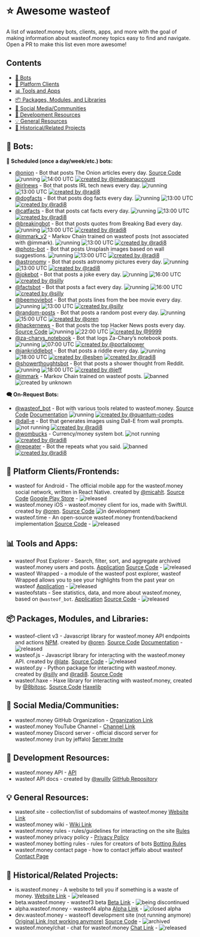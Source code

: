 # ⭐ Awesome wasteof
A list of wasteof.money bots, clients, apps, and more  with the goal of making information about wasteof.money topics easy to find and navigate. Open a PR to make this list even more awesome!

## Contents
- [🤖 Bots](#-bots)
- [🔌 Platform Clients](#-platform-clients)
- [📊 Tools and Apps](#-tools-and-apps)
- [📦 Packages, Modules, and Libraries](#-packages-modules-and-libraries)
- [💬 Social Media/Communities](#-social-mediacommunities)
- [📔 Development Resources](#-development-resources)
- [💡 General Resources](#-general-resources)
- [🔗 Historical/Related Projects](#-historicalrelated-projects)

## **🤖 Bots:**

**📅 Scheduled (once a day/week/etc.) bots:**
- [@onion](https://wasteof.money/users/onion) - Bot that posts The Onion articles every day. [Source Code](https://github.com/imadeanaccount1/onionbot) ![running](https://img.shields.io/badge/status-running-blue)  ![14:00 UTC](https://img.shields.io/badge/time-14:00_UTC-green) [![created by @imadeanaccount](https://img.shields.io/badge/created_by-@imadeanaccount-yellow)](https://wasteof.money/users/imadeanaccount)
- [@irlnews](https://wasteof.money/users/irlnews) - Bot that posts IRL tech news every day. ![running](https://img.shields.io/badge/status-running-blue) ![13:00 UTC](https://img.shields.io/badge/time-13:00_UTC-green) [![created by @radi8](https://img.shields.io/badge/created_by-@radi8-lightgrey)](https://wasteof.money/users/radi8)
- [@dogfacts](https://wasteof.money/users/dogfacts) - Bot that posts dog facts every day. ![running](https://img.shields.io/badge/status-running-blue) ![13:00 UTC](https://img.shields.io/badge/time-16:00_UTC-green) [![created by @radi8](https://img.shields.io/badge/created_by-@radi8-lightgrey)](https://wasteof.money/users/radi8)
- [@catfacts](https://wasteof.money/users/catfacts) - Bot that posts cat facts every day. ![running](https://img.shields.io/badge/status-running-blue) ![13:00 UTC](https://img.shields.io/badge/time-13:00_UTC-green) [![created by @radi8](https://img.shields.io/badge/created_by-@radi8-lightgrey)](https://wasteof.money/users/radi8)
- [@breakingbot](https://wasteof.money/users/breakingbot) - Bot that posts quotes from Breaking Bad every day. ![running](https://img.shields.io/badge/status-running-blue) ![13:00 UTC](https://img.shields.io/badge/time-16:00_UTC-green) [![created by @radi8](https://img.shields.io/badge/created_by-@radi8-lightgrey)](https://wasteof.money/users/radi8)
- [@immark_v2](https://wasteof.money/users/immark_v2) -  Markov Chain trained on wasteof posts (not associated with @immark). ![running](https://img.shields.io/badge/status-running-blue) ![13:00 UTC](https://img.shields.io/badge/time-13:00_UTC-green) [![created by @radi8](https://img.shields.io/badge/created_by-@radi8-lightgrey)](https://wasteof.money/users/radi8)
- [@photo-bot](https://wasteof.money/users/photo-bot) - Bot that posts Unsplash images based on wall suggestions.  ![running](https://img.shields.io/badge/status-running-blue) ![13:00 UTC](https://img.shields.io/badge/time-13:00_UTC-green) [![created by @radi8](https://img.shields.io/badge/created_by-@radi8-lightgrey)](https://wasteof.money/users/radi8)
- [@astronomy](https://wasteof.money/users/astronomy) - Bot that posts astronomy pictures every day. ![running](https://img.shields.io/badge/status-running-blue) ![13:00 UTC](https://img.shields.io/badge/time-13:00_UTC-green) [![created by @radi8](https://img.shields.io/badge/created_by-@radi8-lightgrey)](https://wasteof.money/users/radi8)
- [@jokebot](https://wasteof.money/users/jokebot) - Bot that posts a joke every day. ![running](https://img.shields.io/badge/status-running-blue) ![16:00 UTC](https://img.shields.io/badge/time-16:00_UTC-green) [![created by @silly](https://img.shields.io/badge/created_by-@silly-hotpink)](https://wasteof.money/users/silly)
- [@factsbot](https://wasteof.money/users/factsbot) - Bot that posts a fact every day. ![running](https://img.shields.io/badge/status-running-blue) ![16:00 UTC](https://img.shields.io/badge/time-16:00_UTC-green) [![created by @silly](https://img.shields.io/badge/created_by-@silly-hotpink)](https://wasteof.money/users/silly)
- [@beemoviebot](https://wasteof.money/users/beemoviebot) - Bot that posts lines from the bee movie every day. ![running](https://img.shields.io/badge/status-running-blue) ![13:00 UTC](https://img.shields.io/badge/time-13:00_UTC-green) [![created by @silly](https://img.shields.io/badge/created_by-@silly-hotpink)](https://wasteof.money/users/silly)
- [@random-posts](https://wasteof.money/users/random-posts) - Bot that posts a random post every day. ![running](https://img.shields.io/badge/status-running-blue) ![15:00 UTC](https://img.shields.io/badge/time-15:00_UTC-green) [![created by @oren](https://img.shields.io/badge/created_by-@oren-orange)](https://wasteof.money/users/oren)
- [@hackernews](https://wasteof.money/users/hackernews) - Bot that posts the top Hacker News posts every day. [Source Code](https://github.com/manufacturecopy/wasteof-rss) ![running](https://img.shields.io/badge/status-running-blue) ![22:00 UTC](https://img.shields.io/badge/time-22:00_UTC-green) [![created by @9999](https://img.shields.io/badge/created_by-@9999-lightskyblue)](https://wasteof.money/users/9999)
- [@za-charys_notebook](https://wasteof.money/users/za-charys_notebook) - Bot that logs Za-Chary’s notebook posts. ![running](https://img.shields.io/badge/status-running-blue) ![07:00 UTC](https://img.shields.io/badge/time-07:00_UTC-green) [![created by @portalpower](https://img.shields.io/badge/created_by-@portalpower-lightskyblue)](https://wasteof.money/users/portalpower)
- [@jankriddlebot](https://wasteof.money/users/jankriddlebot) - Bot that posts a riddle every day. ![running](https://img.shields.io/badge/status-running-blue) ![18:00 UTC](https://img.shields.io/badge/time-18:00_UTC-green) [![created by @esben](https://img.shields.io/badge/created_by-@esben-tomato)](https://wasteof.money/users/esben) [![created by @radi8](https://img.shields.io/badge/created_by-@radi8-lightgrey)](https://wasteof.money/users/radi8)
- [@showerthoughtsbot](https://wasteof.money/users/showerthoughtsbot) - Bot that posts a shower thought from Reddit. ![running](https://img.shields.io/badge/status-running-blue) ![18:00 UTC](https://img.shields.io/badge/time-18:00_UTC-green) [![created by @jeff](https://img.shields.io/badge/created_by-@jeff-hotpink)](https://wasteof.money/users/jeff)
- [@immark](https://wasteof.money/users/immark) - Markov Chain trained on wasteof posts. ![banned](https://img.shields.io/badge/status-banned-red) ![created by unknown](https://img.shields.io/badge/created_by-unknown-lightgrey)
  
**🗨 On-Request Bots:**
- [@wasteof_bot](https://wasteof.money/users/wasteof_bot) - Bot with various tools related to wasteof.money. [Source Code](https://github.com/Quantum-Codes/Wob-Graphs) [Documentation](/docs/wasteof_bot/docs.md) ![running](https://img.shields.io/badge/status-running-blue) [![created by @quantum-codes](https://img.shields.io/badge/created_by-@quantum--codes-lightskyblue)](https://wasteof.money/users/quantum-codes)
- [@dall-e](https://wasteof.money/users/dall-e) - Bot that generates images using Dall-E from wall prompts. ![not running](https://img.shields.io/badge/status-not_running-yellow) [![created by @radi8](https://img.shields.io/badge/created_by-@radi8-lightgrey)](https://wasteof.money/users/radi8)
- [@wombucks](https://wasteof.money/users/wombucks) - Currency/money system bot. ![not running](https://img.shields.io/badge/status-not_running-yellow) [![created by @radi8](https://img.shields.io/badge/created_by-@radi8-lightgrey)](https://wasteof.money/users/radi8)
- [@repeater](https://wasteof.money/users/repeater) - Bot the repeats what you said. ![banned](https://img.shields.io/badge/status-banned-red) [![created by @radi8](https://img.shields.io/badge/created_by-@radi8-lightgrey)](https://wasteof.money/users/radi8)

## **🔌 Platform Clients/Frontends:**
- wasteof for Android -  The official mobile app for the wasteof.money social network, written in React Native. created by [@micahlt](https://wasteof.money/users/micahlt). [Source Code](https://github.com/micahlt/wasteof.mobile) [Google Play Store](https://play.google.com/store/apps/details?id=com.micahlindley.wasteofmobile) - ![released](https://img.shields.io/badge/status-released-blue)
- wasteof.money iOS - wasteof.money client for ios, made with SwiftUI. created by [@oren](https://wasteof.money/users/oren). [Source Code](https://github.com/Oren-Lindsey/wasteof-ios) ![in development](https://img.shields.io/badge/status-in_development-yellow)
- wasteof.time - An open-source wasteof.money frontend/backend implementation [Source Code](https://github.com/mdwalters/wasteof.time) - ![released](https://img.shields.io/badge/status-in_development-yellow)


## **📊 Tools and Apps:**
- wasteof Post Explorer - Search, filter, sort, and aggregate archived wasteof.money users and posts. [Application](https://wasteof-postexplorer.vercel.app) [Source Code](https://github.com/imadeanaccount1/wasteofpostexplorer) - ![released](https://img.shields.io/badge/status-released-blue)
- wasteof Wrapped - a module of the wasteof post explorer, wasteof Wrapped allows you to see your highlights from the past year on wasteof [Application](https://wasteof-postexplorer.vercel.app/wrapped) - ![released](https://img.shields.io/badge/status-released-blue)
- wasteofstats - See statistics, data, and more about wasteof.money, based on `@wasteof_bot`. [Application](https://wasteofstats.lindsey.studio/) [Source Code](https://github.com/Oren-Lindsey/wasteofstats2) - ![released](https://img.shields.io/badge/status-released-blue)

## **📦 Packages, Modules, and Libraries:**
- wasteof-client v3 - Javascript library for wasteof.money API endpoints and actions [NPM](https://www.npmjs.com/package/wasteof-client). created by [@oren](https://wasteof.money/users/oren). [Source Code](https://github.com/Oren-Lindsey/wasteof-client3) [Documentation](https://oren-lindsey.github.io/wasteof-client-docs/) - ![released](https://img.shields.io/badge/status-released-blue)
- wasteof.js - Javascript library for interacting with the wasteof.money API. created by [@late](https://wasteof.money/users/late). [Source Code](https://github.com/Late-Is-Cool/wasteof.js) - ![released](https://img.shields.io/badge/status-released-blue)
- wasteof.py - Python package for interacting with wasteof.money. created by [@silly](https://wasteof.money/users/silly) and [@radi8](https://wasteof.money/users/radi8). [Source Code](https://github.com/reidthepog/wasteof.py)
- wasteof.haxe - Haxe library for interacting with wasteof.money, created by [@8bitosc](https://wasteof.money/users/8bitosc). [Source Code](https://github.com/8BitOSC/wasteof-haxe) [Haxelib](https://lib.haxe.org/p/wasteofhaxe)

## **💬 Social Media/Communities:**
- wasteof.money GitHub Organization - [Organization Link](https://github.com/waste-of)
- wasteof.money YouTube Channel - [Channel Link](https://www.youtube.com/@wasteofmoney)
- wasteof.money Discord server - official discord server for wasteof.money (run by jeffalo) [Server Invite](https://discord.gg/VkZnVdZTZX)

## **📔 Development Resources:**
- wasteof.money API - [API](https://api.wasteof.money/)
- wasteof API docs - created by [@wuilly](https://wasteof.money/wuilly) [GitHub Repository](https://github.com/wulliy/wasteof-docs)

## **💡 General Resources:**
- wasteof.site - collection/list of subdomains of wasteof.money [Website Link](https://wasteof.site)
- wasteof.money wiki - [Wiki Link](https://wiki.wasteof.money)
- wasteof.money rules - rules/guidelines for interacting on the site [Rules](https://wasteof.money/rules)
- wasteof.money privacy policy - [Privacy Policy](https://wasteof.money/privacy)
- wasteof.money botting rules - rules for creators of bots [Botting Rules](https://wasteof.money/posts/629eef086586aae544597fac)
- wasteof.money contact page - how to contact jeffalo about wasteof [Contact Page](https://wasteof.money/contact)

## **🔗 Historical/Related Projects:**
- is.wasteof.money - A website to tell you if something is a waste of money. [Website Link](https://is.wasteof.money/) - ![released](https://img.shields.io/badge/status-released-blue)
- beta.wasteof.money - wasteof3 beta [Beta Link](https://beta.wasteof.money/) - ![being discontinued](https://img.shields.io/badge/status-being_discontinued-yellow)
- alpha.wasteof.money - wasteof4 alpha [Alpha Link](https://alpha.wasteof.money/) - ![closed alpha](https://img.shields.io/badge/status-closed_alpha-yellow)
- dev.wasteof.money - wasteof1 development site (not running anymore) [Original Link (not working anymore)](https://dev.wasteof.money/) [Source Code](https://github.com/jeffalo/wasteof.money) - ![archived](https://img.shields.io/badge/status-archived-red)
- wasteof.money/chat - chat for wasteof.money [Chat Link](https://wasteof.money/chat) - ![released](https://img.shields.io/badge/status-released-blue)

